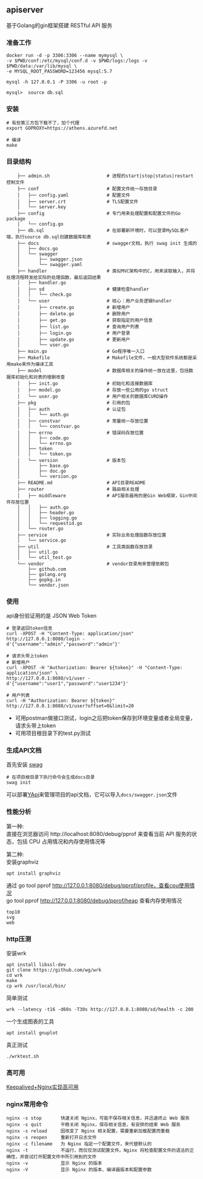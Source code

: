 
## apiserver

基于Golang的gin框架搭建 RESTful API 服务

### 准备工作
```shell
docker run -d -p 3306:3306 --name mymysql \
-v $PWD/conf:/etc/mysql/conf.d -v $PWD/logs:/logs -v $PWD/data:/var/lib/mysql \
-e MYSQL_ROOT_PASSWORD=123456 mysql:5.7

mysql -h 127.0.0.1 -P 3306 -u root -p

mysql>  source db.sql

```

### 安装
```
# 有些第三方包下载不了，加个代理
export GOPROXY=https://athens.azurefd.net

# 编译
make

```

### 目录结构

        ├── admin.sh                     # 进程的start|stop|status|restart控制文件
        ├── conf                         # 配置文件统一存放目录
        │   ├── config.yaml              # 配置文件
        │   ├── server.crt               # TLS配置文件
        │   └── server.key
        ├── config                       # 专门用来处理配置和配置文件的Go package
        │   └── config.go                 
        ├── db.sql                       # 在部署新环境时，可以登录MySQL客户端，执行source db.sql创建数据库和表
        ├── docs                         # swagger文档，执行 swag init 生成的
        │   ├── docs.go
        │   └── swagger
        │       ├── swagger.json
        │       └── swagger.yaml
        ├── handler                      # 类似MVC架构中的C，用来读取输入，并将处理流程转发给实际的处理函数，最后返回结果
        │   ├── handler.go
        │   ├── sd                       # 健康检查handler
        │   │   └── check.go 
        │   └── user                     # 核心：用户业务逻辑handler
        │       ├── create.go            # 新增用户
        │       ├── delete.go            # 删除用户
        │       ├── get.go               # 获取指定的用户信息
        │       ├── list.go              # 查询用户列表
        │       ├── login.go             # 用户登录
        │       ├── update.go            # 更新用户
        │       └── user.go       
        ├── main.go                      # Go程序唯一入口
        ├── Makefile                     # Makefile文件，一般大型软件系统都是采用make来作为编译工具
        ├── model                        # 数据库相关的操作统一放在这里，包括数据库初始化和对表的增删改查
        │   ├── init.go                  # 初始化和连接数据库
        │   ├── model.go                 # 存放一些公用的go struct
        │   └── user.go                  # 用户相关的数据库CURD操作
        ├── pkg                          # 引用的包
        │   ├── auth                     # 认证包
        │   │   └── auth.go
        │   ├── constvar                 # 常量统一存放位置
        │   │   └── constvar.go
        │   ├── errno                    # 错误码存放位置
        │   │   ├── code.go
        │   │   └── errno.go
        │   ├── token
        │   │   └── token.go
        │   └── version                  # 版本包
        │       ├── base.go
        │       ├── doc.go
        │       └── version.go
        ├── README.md                    # API目录README
        ├── router                       # 路由相关处理
        │   ├── middleware               # API服务器用的是Gin Web框架，Gin中间件存放位置
        │   │   ├── auth.go 
        │   │   ├── header.go
        │   │   ├── logging.go
        │   │   └── requestid.go
        │   └── router.go
        ├── service                      # 实际业务处理函数存放位置
        │   └── service.go
        ├── util                         # 工具类函数存放目录
        │   ├── util.go 
        │   └── util_test.go
        └── vendor                       # vendor目录用来管理依赖包
            ├── github.com
            ├── golang.org
            ├── gopkg.in
            └── vendor.json

### 使用
api身份验证用的是 JSON Web Token
```shell
# 登录返回token信息
curl -XPOST -H "Content-Type: application/json" http://127.0.0.1:8080/login -d'{"username":"admin","password":"admin"}'

# 请求头带上token
# 新增用户
curl -XPOST -H "Authorization: Bearer ${token}" -H "Content-Type: application/json" \
http://127.0.0.1:8080/v1/user -d'{"username":"user1","password":"user1234"}'

# 用户列表
curl -H "Authorization: Bearer ${token}" http://127.0.0.1:8080/v1/user?offset=0&limit=20
```

* 可用postman做接口测试，login之后把token保存到环境变量或者全局变量，请求头带上token
* 可用项目根目录下的test.py测试

### 生成API文档  
首先安装 [swag](https://github.com/swaggo/swag)   
```shell
# 在项目根目录下执行命令会生成docs目录
swag init
```
可以部署[YApi](https://github.com/fjc0k/docker-YApi)来管理项目的api文档，它可以导入`docs/swagger.json`文件

### 性能分析  
第一种:  
直接在浏览器访问 http://localhost:8080/debug/pprof 来查看当前 API 服务的状态，包括 CPU 占用情况和内存使用情况等

第二种:  
安装graphviz
```
apt install graphviz
```
通过 
go tool pprof http://127.0.0.1:8080/debug/pprof/profile，查看cpu使用情况  
go tool pprof http://127.0.0.1:8080/debug/pprof/heap   查看内存使用情况

```
top10
svg
web
```

### http压测

安装wrk
```
apt install libssl-dev
git clone https://github.com/wg/wrk
cd wrk
make
cp wrk /usr/local/bin/
```
简单测试
```
wrk --latency -t16 -d60s -T30s http://127.0.0.1:8080/sd/health -c 200
```

一个生成图表的工具
```
apt install gnuplot
```
真正测试
```
./wrktest.sh
```

### 高可用
[Keepalived+Nginx实现高可用](https://blog.csdn.net/xyang81/article/details/52556886)

### nginx常用命令
```
nginx -s stop       快速关闭 Nginx，可能不保存相关信息，并迅速终止 Web 服务
nginx -s quit       平稳关闭 Nginx，保存相关信息，有安排的结束 Web 服务
nginx -s reload     因改变了 Nginx 相关配置，需要重新加载配置而重载
nginx -s reopen     重新打开日志文件
nginx -c filename   为 Nginx 指定一个配置文件，来代替默认的
nginx -t            不运行，而仅仅测试配置文件。Nginx 将检查配置文件的语法的正确性，并尝试打开配置文件中所引用到的文件
nginx -v            显示 Nginx 的版本
nginx -V            显示 Nginx 的版本、编译器版本和配置参数
```